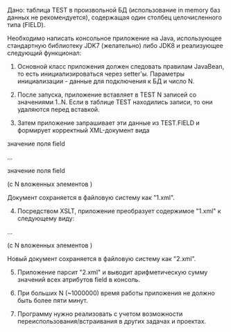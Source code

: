 Дано: таблица TEST в произвольной БД (использование in memory баз данных не рекомендуется), содержащая один столбец целочисленного типа (FIELD).

Необходимо написать консольное приложение на Java, использующее стандартную библиотеку JDK7 (желательно) либо JDK8 и реализующее следующий функционал:

1. Основной класс приложения должен следовать правилам JavaBean, то есть инициализироваться через setter'ы. Параметры инициализации - данные для подключения к БД и число N.

2. После запуска, приложение вставляет в TEST N записей со значениями 1..N. Если в таблице TEST находились записи, то они удаляются перед вставкой.

3. Затем приложение запрашивает эти данные из TEST.FIELD и формирует корректный XML-документ вида

<entries>

<entry>

<field>значение поля field</field>

</entry>

...

<entry>

<field>значение поля field</field>

</entry>

</entries>

(с N вложенных элементов <entry>)

Документ сохраняется в файловую систему как "1.xml".

4. Посредством XSLT, приложение преобразует содержимое "1.xml" к следующему виду:

<entries>

<entry field="значение поля field">

...

<entry field="значение поля field">

</entries>

(с N вложенных элементов <entry>)

Новый документ сохраняется в файловую систему как "2.xml".

5. Приложение парсит "2.xml" и выводит арифметическую сумму значений всех атрибутов field в консоль.

6. При больших N (~1000000) время работы приложения не должно быть более пяти минут.

7. Программу нужно реализовать с учетом возможности переиспользования/встраивания в других задачах и проектах.
